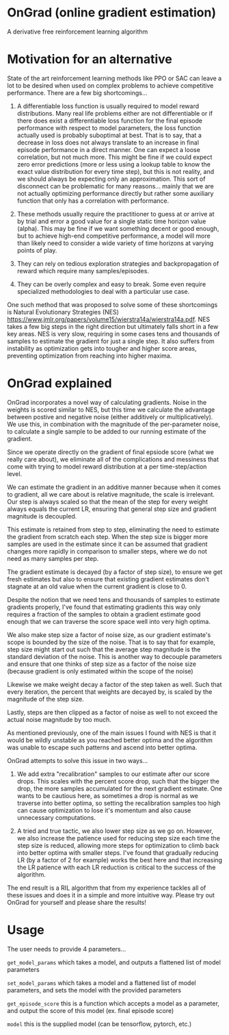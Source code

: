 # OnGrad (online gradient estimation)
A derivative free reinforcement learning algorithm

# Motivation for an alternative

State of the art reinforcement learning methods like PPO or SAC can leave a lot to be desired when used on complex problems to achieve competitive performance. There are a few big shortcomings...

1) A differentiable loss function is usually required to model reward distributions. Many real life problems either are not differentiable or if there does exist a differentiable loss function for the final episode performance with respect to model parameters, the loss function actually used is probably suboptimal at best. That is to say, that a decrease in loss does not always translate to an increase in final episode performance in a direct manner. One can expect a loose correlation, but not much more. This might be fine if we could expect zero error predictions (more or less using a lookup table to know the exact value distribution for every time step), but this is not reality, and we should always be expecting only an approximation. This sort of disconnect can be problematic for many reasons... mainly that we are not actually optimizing performance directly but rather some auxiliary function that only has a correlation with performance.

2) These methods usually require the practitioner to guess at or arrive at by trial and error a good value for a single static time horizon value (alpha). This may be fine if we want something decent or good enough, but to achieve high-end competitive performance, a model will more than likely need to consider a wide variety of time horizons at varying points of play.

3) They can rely on tedious exploration strategies and backpropagation of reward which require many samples/episodes.

4) They can be overly complex and easy to break. Some even require specialized methodologies to deal with a particular use case.

One such method that was proposed to solve some of these shortcomings is Natural Evolutionary Strategies (NES) https://www.jmlr.org/papers/volume15/wierstra14a/wierstra14a.pdf. NES takes a few big steps in the right direction but ultimately falls short in a few key areas. NES is very slow, requiring in some cases tens and thousands of samples to estimate the gradient for just a single step. It also suffers from instability as optimization gets into tougher and higher score areas, preventing optimization from reaching into higher maxima.

# OnGrad explained

OnGrad incorporates a novel way of calculating gradients. Noise in the weights is scored similar to NES, but this time we calculate the advantage between postive and negative noise (either additively or multiplicatively). We use this, in combination with the magnitude of the per-parameter noise, to calculate a single sample to be added to our running estimate of the gradient.

Since we operate directly on the gradient of final epsiode score (what we really care about), we eliminate all of the complications and messiness that come with trying to model reward distribution at a per time-step/action level.

We can estimate the gradient in an additive manner because when it comes to gradient, all we care about is relative magnitude, the scale is irrelevant. Our step is always scaled so that the mean of the step for every weight always equals the current LR, ensuring that general step size and gradient magnitude is decoupled.

This estimate is retained from step to step, eliminating the need to estimate the gradient from scratch each step. When the step size is bigger more samples are used in the estimate since it can be assumed that gradient changes more rapidly in comparison to smaller steps, where we do not need as many samples per step.

The gradient estimate is decayed (by a factor of step size), to ensure we get fresh estimates but also to ensure that existing gradient estimates don't stagnate at an old value when the current gradient is close to 0.

Despite the notion that we need tens and thousands of samples to estimate gradients properly, I've found that estimating gradients this way only requires a fraction of the samples to obtain a gradient estimate good enough that we can traverse the score space well into very high optima.

We also make step size a factor of noise size, as our gradient estimate's scope is bounded by the size of the noise. That is to say that for example, step size might start out such that the average step magnitude is the standard deviation of the noise. This is another way to decouple parameters and ensure that one thinks of step size as a factor of the noise size (because gradient is only estimated within the scope of the noise)

Likewise we make weight decay a factor of the step taken as well. Such that every iteration, the percent that weights are decayed by, is scaled by the magnitude of the step size.

Lastly, steps are then clipped as a factor of noise as well to not exceed the actual noise magnitude by too much.

As mentioned previously, one of the main issues I found with NES is that it would be wildly unstable as you reached better optima and the algorithm was unable to escape such patterns and ascend into better optima.

OnGrad attempts to solve this issue in two ways...

1) We add extra "recalibration" samples to our estimate after our score drops. This scales with the percent score drop, such that the bigger the drop, the more samples accumulated for the next gradient estimate. One wants to be cautious here, as sometimes a drop is normal as we traverse into better optima, so setting the recalibration samples too high can cause optimization to lose it's momentum and also cause unnecessary computations.

2) A tried and true tactic, we also lower step size as we go on. However, we also increase the patience used for reducing step size each time the step size is reduced, allowing more steps for optimization to climb back into better optima with smaller steps. I've found that gradually reducing LR (by a factor of 2 for example) works the best here and that increasing the LR patience with each LR reduction is critical to the success of the algorithm.

The end result is a RIL algorithm that from my experience tackles all of these issues and does it in a simple and more intuitive way. Please try out OnGrad for yourself and please share the results!

# Usage

The user needs to provide 4 parameters...

```get_model_params``` which takes a model, and outputs a flattened list of model parameters

```set_model_params``` which takes a model and a flattened list of model parameters, and sets the model with the provided parameters

```get_episode_score``` this is a function which accepts a model as a parameter, and output the score of this model (ex. final episode score)

```model``` this is the supplied model (can be tensorflow, pytorch, etc.)
